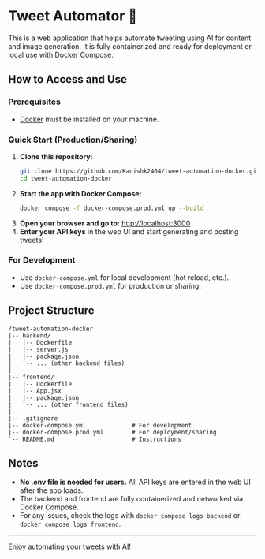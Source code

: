 # Tweet Automator 🚀

This is a web application that helps automate tweeting using AI for content and image generation. It is fully containerized and ready for deployment or local use with Docker Compose.

## How to Access and Use

### Prerequisites
- [Docker](https://www.docker.com/get-started) must be installed on your machine.

### Quick Start (Production/Sharing)
1. **Clone this repository:**
   ```bash
   git clone https://github.com/Kanishk2404/tweet-automation-docker.git
   cd tweet-automation-docker
   ```
2. **Start the app with Docker Compose:**
   ```bash
   docker compose -f docker-compose.prod.yml up --build
   ```
3. **Open your browser and go to:**
   [http://localhost:3000](http://localhost:3000)
4. **Enter your API keys** in the web UI and start generating and posting tweets!

### For Development
- Use `docker-compose.yml` for local development (hot reload, etc.).
- Use `docker-compose.prod.yml` for production or sharing.

## Project Structure
```
/tweet-automation-docker
|-- backend/
|   |-- Dockerfile
|   |-- server.js
|   |-- package.json
|   `-- ... (other backend files)
|
|-- frontend/
|   |-- Dockerfile
|   |-- App.jsx
|   |-- package.json
|   `-- ... (other frontend files)
|
|-- .gitignore
|-- docker-compose.yml             # For development
|-- docker-compose.prod.yml        # For deployment/sharing
`-- README.md                      # Instructions
```

## Notes
- **No .env file is needed for users.** All API keys are entered in the web UI after the app loads.
- The backend and frontend are fully containerized and networked via Docker Compose.
- For any issues, check the logs with `docker compose logs backend` or `docker compose logs frontend`.

---

Enjoy automating your tweets with AI!
